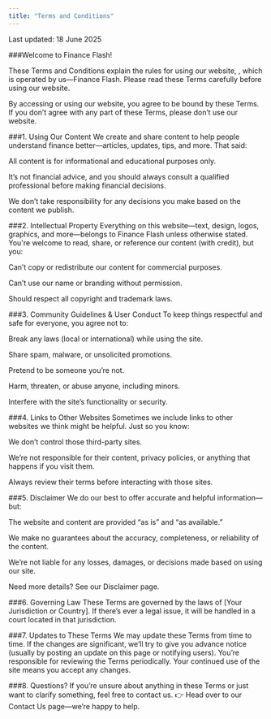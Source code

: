 ```yaml
---
title: "Terms and Conditions"
---
```


Last updated: 18 June 2025

###Welcome to Finance Flash!

These Terms and Conditions explain the rules for using our website, , which is operated by us—Finance Flash. Please read these Terms carefully before using our website.

By accessing or using our website, you agree to be bound by these Terms. If you don’t agree with any part of these Terms, please don’t use our website.

###1. Using Our Content
We create and share content to help people understand finance better—articles, updates, tips, and more. That said:

All content is for informational and educational purposes only.

It’s not financial advice, and you should always consult a qualified professional before making financial decisions.

We don’t take responsibility for any decisions you make based on the content we publish.

###2. Intellectual Property
Everything on this website—text, design, logos, graphics, and more—belongs to Finance Flash unless otherwise stated. You're welcome to read, share, or reference our content (with credit), but you:

Can’t copy or redistribute our content for commercial purposes.

Can’t use our name or branding without permission.

Should respect all copyright and trademark laws.

###3. Community Guidelines & User Conduct
To keep things respectful and safe for everyone, you agree not to:

Break any laws (local or international) while using the site.

Share spam, malware, or unsolicited promotions.

Pretend to be someone you’re not.

Harm, threaten, or abuse anyone, including minors.

Interfere with the site’s functionality or security.

###4. Links to Other Websites
Sometimes we include links to other websites we think might be helpful. Just so you know:

We don’t control those third-party sites.

We’re not responsible for their content, privacy policies, or anything that happens if you visit them.

Always review their terms before interacting with those sites.

###5. Disclaimer
We do our best to offer accurate and helpful information—but:

The website and content are provided “as is” and “as available.”

We make no guarantees about the accuracy, completeness, or reliability of the content.

We’re not liable for any losses, damages, or decisions made based on using our site.

Need more details? See our Disclaimer page.

###6. Governing Law
These Terms are governed by the laws of [Your Jurisdiction or Country]. If there’s ever a legal issue, it will be handled in a court located in that jurisdiction.

###7. Updates to These Terms
We may update these Terms from time to time. If the changes are significant, we’ll try to give you advance notice (usually by posting an update on this page or notifying users).
You’re responsible for reviewing the Terms periodically. Your continued use of the site means you accept any changes.

###8. Questions?
If you’re unsure about anything in these Terms or just want to clarify something, feel free to contact us.
👉 Head over to our Contact Us page—we’re happy to help.